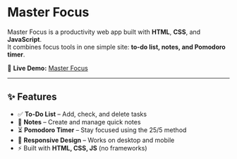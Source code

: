 # Master Focus

Master Focus is a productivity web app built with **HTML**, **CSS**, and **JavaScript**.  
It combines focus tools in one simple site: **to-do list, notes, and Pomodoro timer**.

🔗 **Live Demo:** [Master Focus]((https://wassefdabbas.github.io/MasterFocus/))

---

## ✨ Features
- ✅ **To-Do List** – Add, check, and delete tasks  
- 📝 **Notes** – Create and manage quick notes  
- ⏳ **Pomodoro Timer** – Stay focused using the 25/5 method  
- 📱 **Responsive Design** – Works on desktop and mobile  
- ⚡ Built with **HTML, CSS, JS** (no frameworks)  
